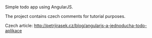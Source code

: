 Simple todo app using AngularJS.

The project contains czech comments for tutorial purposes.

Czech article: http://petrjirasek.cz/blog/angularjs-a-jednoducha-todo-aplikace


